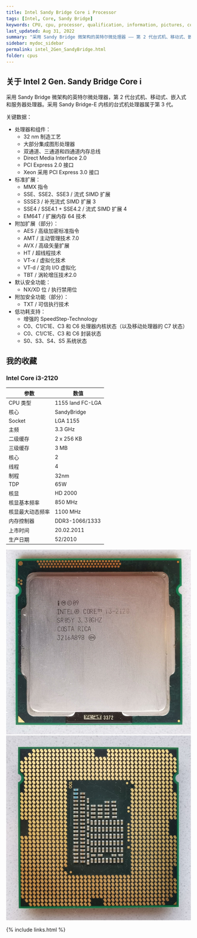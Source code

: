 ```yaml
---
title: Intel Sandy Bridge Core i Processor
tags: [Intel, Core, Sandy Bridge]
keywords: CPU, cpu, processor, qualification, information, pictures, core, frequency, chip packaging, packaging, cpu info, x86, collection, amd, cyrix, harris, ibm, idt, iit, intel, motorola, nec, sgs, sgs-thomson, siemens, ST, signetics, mhs, ti, texas instruments, ulsi, umc, weitek, zilog, 808x, 8085, 8088, 8086, 80188, 80186, 80286, 286, 80386, 386, i386, Am386, 386sx, 386dx, 486, i486, 586, 486sx, 486dx, overdrive, 487, pentium, 586, 5x86, 386dlc, 386slc, 486dx2, mmx, ppro, pentium-pro, pro, athlon, duron, z80, dirk oppelt, dirk, oppelt, engineering, sample, samples
last_updated: Aug 31, 2022
summary: "采用 Sandy Bridge 微架构的英特尔微处理器 —— 第 2 代台式机、移动式、嵌入式和服务器处理器。"
sidebar: mydoc_sidebar
permalink: intel_2Gen_SandyBridge.html
folder: cpus
---
```


## 关于 Intel 2 Gen. Sandy Bridge Core i

采用 Sandy Bridge 微架构的英特尔微处理器，第 2 代台式机、移动式、嵌入式和服务器处理器。采用 Sandy Bridge-E 内核的台式机处理器属于第 3 代。

关键数据：
- 处理器和组件：
    - 32 nm 制造工艺
    - 大部分集成图形处理器
    - 双通道、三通道和四通道内存总线
    - Direct Media Interface 2.0
    - PCI Express 2.0 接口
    - Xeon 采用 PCI Express 3.0 接口
- 标准扩展：
    - MMX 指令
    - SSE、SSE2、SSE3 / 流式 SIMD 扩展
    - SSSE3 / 补充流式 SIMD 扩展 3
    - SSE4 / SSE4.1 + SSE4.2 / 流式 SIMD 扩展 4
    - EM64T / 扩展内存 64 技术
- 附加扩展（部分）：
    - AES / 高级加密标准指令
    - AMT / 主动管理技术 7.0
    - AVX / 高级矢量扩展
    - HT / 超线程技术
    - VT-x / 虚拟化技术
    - VT-d / 定向 I/O 虚拟化
    - TBT / 涡轮增压技术2.0
- 默认安全功能：
    - NX/XD 位 / 执行禁用位
- 附加安全功能（部分）：
    - TXT / 可信执行技术
- 低功耗支持：
    - 增强的 SpeedStep-Technology
    - C0、C1/C1E、C3 和 C6 处理器内核状态（以及移动处理器的 C7 状态）
    - C0、C1/C1E、C3 和 C6 封装状态
    - S0、S3、S4、S5 系统状态

## 我的收藏

### Intel Core i3-2120

| 参数 | 数值 |
| ------ | ------ |
| CPU 类型 | 1155 land FC-LGA |
| 核心 | SandyBridge |
| Socket | LGA 1155 |
| 主频 | 3.3 GHz |
| 二级缓存 | 2 x 256 KB |
| 三级缓存 | 3 MB |
| 核心 | 2 |
| 线程 | 4 |
| 制程 | 32nm |
| TDP | 65W |
| 核显 | HD 2000 |
| 核显基本频率 | 850 MHz |
| 核显最大动态频率 | 1100 MHz |
| 内存控制器 | DDR3-1066/1333 |
| 上市时间 | 20.02.2011 |
| 生产日期 | 52/2010 |

![Intel Core i3-2120 正面](/images/cpus/Intel/Intel_Core_i3-2120_1.jpg)
![Intel Core i3-2120 反面](/images/cpus/Intel/Intel_Core_i3-2120_2.jpg)

{% include links.html %}
